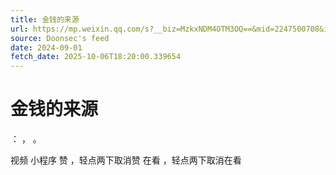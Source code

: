 ```yaml
---
title: 金钱的来源
url: https://mp.weixin.qq.com/s?__biz=MzkxNDM4OTM3OQ==&mid=2247500708&idx=1&sn=4f93e66f5c152105bc0555b013010505
source: Doonsec's feed
date: 2024-09-01
fetch_date: 2025-10-06T18:20:00.339654
---
```


# 金钱的来源

：
，
。

视频
小程序
赞
，轻点两下取消赞
在看
，轻点两下取消在看